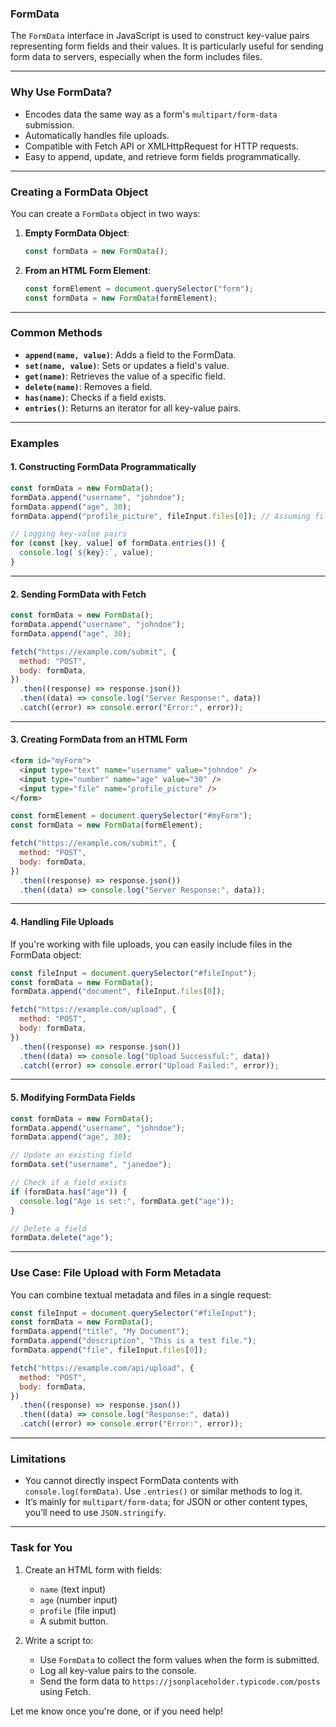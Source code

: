 ### **FormData**

The `FormData` interface in JavaScript is used to construct key-value pairs representing form fields and their values. It is particularly useful for sending form data to servers, especially when the form includes files.

---

### **Why Use FormData?**

- Encodes data the same way as a form's `multipart/form-data` submission.
- Automatically handles file uploads.
- Compatible with Fetch API or XMLHttpRequest for HTTP requests.
- Easy to append, update, and retrieve form fields programmatically.

---

### **Creating a FormData Object**

You can create a `FormData` object in two ways:

1. **Empty FormData Object**:

   ```javascript
   const formData = new FormData();
   ```

2. **From an HTML Form Element**:
   ```javascript
   const formElement = document.querySelector("form");
   const formData = new FormData(formElement);
   ```

---

### **Common Methods**

- **`append(name, value)`**: Adds a field to the FormData.
- **`set(name, value)`**: Sets or updates a field's value.
- **`get(name)`**: Retrieves the value of a specific field.
- **`delete(name)`**: Removes a field.
- **`has(name)`**: Checks if a field exists.
- **`entries()`**: Returns an iterator for all key-value pairs.

---

### **Examples**

#### 1. Constructing FormData Programmatically

```javascript
const formData = new FormData();
formData.append("username", "johndoe");
formData.append("age", 30);
formData.append("profile_picture", fileInput.files[0]); // Assuming fileInput is an <input type="file">

// Logging key-value pairs
for (const [key, value] of formData.entries()) {
  console.log(`${key}:`, value);
}
```

---

#### 2. Sending FormData with Fetch

```javascript
const formData = new FormData();
formData.append("username", "johndoe");
formData.append("age", 30);

fetch("https://example.com/submit", {
  method: "POST",
  body: formData,
})
  .then((response) => response.json())
  .then((data) => console.log("Server Response:", data))
  .catch((error) => console.error("Error:", error));
```

---

#### 3. Creating FormData from an HTML Form

```html
<form id="myForm">
  <input type="text" name="username" value="johndoe" />
  <input type="number" name="age" value="30" />
  <input type="file" name="profile_picture" />
</form>
```

```javascript
const formElement = document.querySelector("#myForm");
const formData = new FormData(formElement);

fetch("https://example.com/submit", {
  method: "POST",
  body: formData,
})
  .then((response) => response.json())
  .then((data) => console.log("Server Response:", data));
```

---

#### 4. Handling File Uploads

If you're working with file uploads, you can easily include files in the FormData object:

```javascript
const fileInput = document.querySelector("#fileInput");
const formData = new FormData();
formData.append("document", fileInput.files[0]);

fetch("https://example.com/upload", {
  method: "POST",
  body: formData,
})
  .then((response) => response.json())
  .then((data) => console.log("Upload Successful:", data))
  .catch((error) => console.error("Upload Failed:", error));
```

---

#### 5. Modifying FormData Fields

```javascript
const formData = new FormData();
formData.append("username", "johndoe");
formData.append("age", 30);

// Update an existing field
formData.set("username", "janedoe");

// Check if a field exists
if (formData.has("age")) {
  console.log("Age is set:", formData.get("age"));
}

// Delete a field
formData.delete("age");
```

---

### **Use Case: File Upload with Form Metadata**

You can combine textual metadata and files in a single request:

```javascript
const fileInput = document.querySelector("#fileInput");
const formData = new FormData();
formData.append("title", "My Document");
formData.append("description", "This is a test file.");
formData.append("file", fileInput.files[0]);

fetch("https://example.com/api/upload", {
  method: "POST",
  body: formData,
})
  .then((response) => response.json())
  .then((data) => console.log("Response:", data))
  .catch((error) => console.error("Error:", error));
```

---

### **Limitations**

- You cannot directly inspect FormData contents with `console.log(formData)`. Use `.entries()` or similar methods to log it.
- It’s mainly for `multipart/form-data`; for JSON or other content types, you’ll need to use `JSON.stringify`.

---

### **Task for You**

1. Create an HTML form with fields:

   - `name` (text input)
   - `age` (number input)
   - `profile` (file input)
   - A submit button.

2. Write a script to:
   - Use `FormData` to collect the form values when the form is submitted.
   - Log all key-value pairs to the console.
   - Send the form data to `https://jsonplaceholder.typicode.com/posts` using Fetch.

Let me know once you're done, or if you need help!
